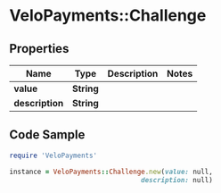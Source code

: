 # VeloPayments::Challenge

## Properties

Name | Type | Description | Notes
------------ | ------------- | ------------- | -------------
**value** | **String** |  | 
**description** | **String** |  | 

## Code Sample

```ruby
require 'VeloPayments'

instance = VeloPayments::Challenge.new(value: null,
                                 description: null)
```


